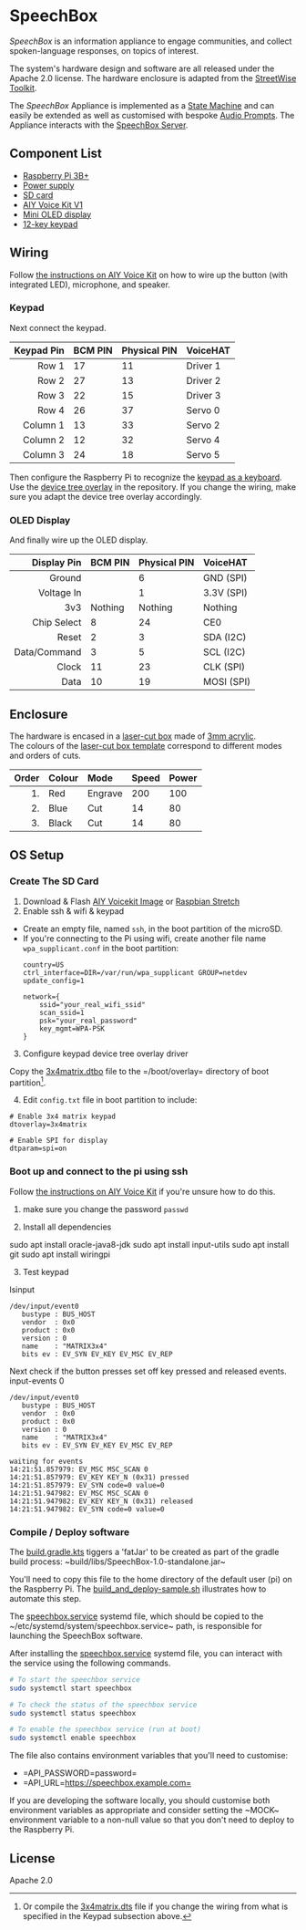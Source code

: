 # SpeechBox
*SpeechBox* is an information appliance to engage communities, and collect spoken-language responses, on topics of interest. 

The system's hardware design and software are all released under the Apache 2.0 license. The hardware enclosure is adapted from the [StreetWise Toolkit](https://github.com/reshaping-the-future/streetwise).

The *SpeechBox* Appliance is implemented as a [State Machine](States.kt) and can easily be extended as well as customised with bespoke [Audio Prompts](resources). The Appliance interacts with the [SpeechBox Server](TODO).

## Component List
* [Raspberry Pi 3B+](https://thepihut.com/products/raspberry-pi-3-model-b-plus)
* [Power supply](https://thepihut.com/collections/raspberry-pi-power-supplies/products/official-raspberry-pi-universal-power-supply)
* [SD card](https://www.amazon.co.uk/dp/B06XFSZGCC/)
* [AIY Voice Kit V1](https://aiyprojects.withgoogle.com/voice-v1/)
* [Mini OLED display](https://thepihut.com/products/adafruit-monochrome-1-3-128x64-oled-graphic-display)
* [12-key keypad](https://uk.rs-online.com/web/p/keypads/0146014/)

## Wiring
Follow [the instructions on AIY Voice Kit](https://aiyprojects.withgoogle.com/voice-v1/) on how to wire up the button (with integrated LED), microphone, and speaker.

### Keypad

Next connect the keypad.

| Keypad Pin | BCM PIN | Physical PIN | VoiceHAT |
|-----------:|:--------|:-------------|:---------|
|      Row 1 | 17      | 11           | Driver 1 |
|      Row 2 | 27      | 13           | Driver 2 |
|      Row 3 | 22      | 15           | Driver 3 |
|      Row 4 | 26      | 37           | Servo 0  |
|   Column 1 | 13      | 33           | Servo 2  |
|   Column 2 | 12      | 32           | Servo 4  |
|   Column 3 | 24      | 18           | Servo 5  |

Then configure the Raspberry Pi to recognize the [keypad as a keyboard](https://reitmaier.xyz/blog/matrix_keyboard/). Use the [device tree overlay](dts) in the repository. If you change the wiring, make sure you adapt the device tree overlay accordingly.

### OLED Display
And finally wire up the OLED display.

|  Display Pin | BCM PIN | Physical PIN | VoiceHAT   |
|-------------:|:--------|:-------------|:-----------|
|       Ground |         | 6            | GND (SPI)  |
|   Voltage In |         | 1            | 3.3V (SPI) |
|          3v3 | Nothing | Nothing      | Nothing    |
|  Chip Select | 8       | 24           | CE0        |
|        Reset | 2       | 3            | SDA (I2C)  |
| Data/Command | 3       | 5            | SCL (I2C)  |
|        Clock | 11      | 23           | CLK (SPI)  |
|         Data | 10      | 19           | MOSI (SPI) |

## Enclosure

The hardware is encased in a [laser-cut box](box.svg) made of [3mm acrylic](https://uk.rs-online.com/web/p/solid-plastic-sheets/0824654/).  
The colours of the [laser-cut box template](box.svg) correspond to different modes and orders of cuts.

| Order | Colour | Mode    | Speed | Power |
|------:|:-------|:--------|:------|:------|
|    1. | Red    | Engrave | 200   | 100   |
|    2. | Blue   | Cut     | 14    | 80    |
|    3. | Black  | Cut     | 14    | 80    |


## OS Setup

### Create The SD Card
1. Download & Flash [AIY Voicekit Image](https://github.com/google/aiyprojects-raspbian/releases) or [Raspbian Stretch](https://www.raspberrypi.org/downloads/raspbian/)
2. Enable ssh & wifi & keypad
  - Create an empty file, named `ssh`, in the boot partition of the microSD.
  - If you're connecting to the Pi using wifi, create another file name `wpa_supplicant.conf` in the boot partition:
    ```
    country=US
    ctrl_interface=DIR=/var/run/wpa_supplicant GROUP=netdev
    update_config=1
    
    network={
        ssid="your_real_wifi_ssid"
        scan_ssid=1
        psk="your_real_password"
        key_mgmt=WPA-PSK
    }
    ```

3. Configure keypad device tree overlay driver

Copy the [3x4matrix.dtbo](dts/3x4matrix.dtbo) file to the =/boot/overlay= directory of boot partition[^1]. 

4. Edit `config.txt` file in boot partition to include:
```
# Enable 3x4 matrix keypad
dtoverlay=3x4matrix

# Enable SPI for display
dtparam=spi=on
```

### Boot up and connect to the pi using ssh

Follow [the instructions on AIY Voice Kit](https://aiyprojects.withgoogle.com/voice-v1/#users-guide--ssh-to-your-kit) if you're unsure how to do this.

1. make sure you change the password `passwd`

2. Install all dependencies

sudo apt install oracle-java8-jdk
sudo apt install input-utils
sudo apt install git
sudo apt install wiringpi

3. Test keypad

lsinput
```
/dev/input/event0
   bustype : BUS_HOST
   vendor  : 0x0
   product : 0x0
   version : 0
   name    : "MATRIX3x4"
   bits ev : EV_SYN EV_KEY EV_MSC EV_REP
```

Next check if the button presses set off key pressed and released events.
input-events 0
```
/dev/input/event0
   bustype : BUS_HOST
   vendor  : 0x0
   product : 0x0
   version : 0
   name    : "MATRIX3x4"
   bits ev : EV_SYN EV_KEY EV_MSC EV_REP

waiting for events
14:21:51.857979: EV_MSC MSC_SCAN 0
14:21:51.857979: EV_KEY KEY_N (0x31) pressed
14:21:51.857979: EV_SYN code=0 value=0
14:21:51.947982: EV_MSC MSC_SCAN 0
14:21:51.947982: EV_KEY KEY_N (0x31) released
14:21:51.947982: EV_SYN code=0 value=0
```

### Compile / Deploy software

The [build.gradle.kts](build.gradle.kts) tiggers a 'fatJar' to be created as part of the gradle build process: ~build/libs/SpeechBox-1.0-standalone.jar~

You'll need to copy this file to the home directory of the default user (pi) on the Raspberry Pi. The 
[build_and_deploy-sample.sh](build_and_deploy-sample.sh) illustrates how to automate this step.

The [speechbox.service](speechbox.service) systemd file, which should be copied to the
~/etc/systemd/system/speechbox.service~ path, is responsible for launching the SpeechBox software. 


After installing the [speechbox.service](speechbox.service) systemd file, you can interact with the service using the following commands. 

``` sh
# To start the speechbox service
sudo systemctl start speechbox

# To check the status of the speechbox service
sudo systemctl status speechbox

# To enable the speechbox service (run at boot)
sudo systemctl enable speechbox
```

The file also contains environment variables that you'll need to customise:

- =API_PASSWORD=password=
- =API_URL=https://speechbox.example.com=

If you are developing the software locally, you should customise both environment variables as appropriate and consider setting the ~MOCK~ environment variable to a non-null value so that you don't need to deploy to the Raspberry Pi.

## License
Apache 2.0

[^1]: Or compile the [3x4matrix.dts](dts/3x4matrix.dts) file if you change the wiring from what is specified in the Keypad subsection above.
